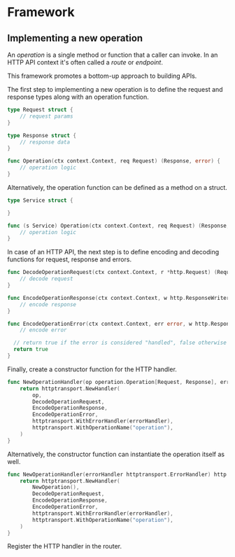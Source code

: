 # Framework

## Implementing a new operation

An _operation_ is a single method or function that a caller can invoke. In an HTTP API context it's often called a _route_ or _endpoint_.

This framework promotes a bottom-up approach to building APIs.

The first step to implementing a new operation is to define the request and response types along with an operation function.

```go
type Request struct {
    // request params
}

type Response struct {
    // response data
}

func Operation(ctx context.Context, req Request) (Response, error) {
    // operation logic
}
```

Alternatively, the operation function can be defined as a method on a struct.

```go
type Service struct {

}

func (s Service) Operation(ctx context.Context, req Request) (Response, error) {
    // operation logic
}
```

In case of an HTTP API, the next step is to define encoding and decoding functions for request, response and errors.

```go
func DecodeOperationRequest(ctx context.Context, r *http.Request) (Request, error) {
	// decode request
}

func EncodeOperationResponse(ctx context.Context, w http.ResponseWriter, response Response) error {
	// encode response
}

func EncodeOperationError(ctx context.Context, err error, w http.ResponseWriter) bool {
	// encode error

  // return true if the error is considered "handled", false otherwise (error gets passed to the error handler)
  return true
}
```

Finally, create a constructor function for the HTTP handler.

```go
func NewOperationHandler(op operation.Operation[Request, Response], errorHandler httptransport.ErrorHandler) http.Handler {
	return httptransport.NewHandler(
		op,
		DecodeOperationRequest,
		EncodeOperationResponse,
		EncodeOperationError,
		httptransport.WithErrorHandler(errorHandler),
		httptransport.WithOperationName("operation"),
	)
}
```

Alternatively, the constructor function can instantiate the operation itself as well.

```go
func NewOperationHandler(errorHandler httptransport.ErrorHandler) http.Handler {
	return httptransport.NewHandler(
		NewOperation(),
		DecodeOperationRequest,
		EncodeOperationResponse,
		EncodeOperationError,
		httptransport.WithErrorHandler(errorHandler),
		httptransport.WithOperationName("operation"),
	)
}
```

Register the HTTP handler in the router.
